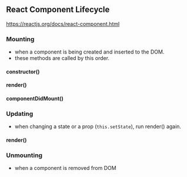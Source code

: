 ## React Component Lifecycle

https://reactjs.org/docs/react-component.html       


### Mounting
- when a component is being created and inserted to the DOM.
- these methods are called by this order.

#### constructor()
#### render()
#### componentDidMount()




### Updating

- when changing a state or a prop (```this.setState```), run render() again.

#### render()

### Unmounting

- when a component is removed from DOM
